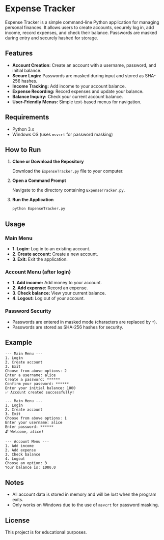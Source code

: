 # Expense Tracker

Expense Tracker is a simple command-line Python application for managing personal finances. It allows users to create accounts, securely log in, add income, record expenses, and check their balance. Passwords are masked during entry and securely hashed for storage.

## Features

- **Account Creation:** Create an account with a username, password, and initial balance.
- **Secure Login:** Passwords are masked during input and stored as SHA-256 hashes.
- **Income Tracking:** Add income to your account balance.
- **Expense Recording:** Record expenses and update your balance.
- **Balance Inquiry:** Check your current account balance.
- **User-Friendly Menus:** Simple text-based menus for navigation.

## Requirements

- Python 3.x
- Windows OS (uses `msvcrt` for password masking)

## How to Run

1. **Clone or Download the Repository**

   Download the `ExpenseTracker.py` file to your computer.

2. **Open a Command Prompt**

   Navigate to the directory containing `ExpenseTracker.py`.

3. **Run the Application**

   ```sh
   python ExpenseTracker.py
   ```

## Usage

### Main Menu

- **1. Login:** Log in to an existing account.
- **2. Create account:** Create a new account.
- **3. Exit:** Exit the application.

### Account Menu (after login)

- **1. Add income:** Add money to your account.
- **2. Add expense:** Record an expense.
- **3. Check balance:** View your current balance.
- **4. Logout:** Log out of your account.

### Password Security

- Passwords are entered in masked mode (characters are replaced by `*`).
- Passwords are stored as SHA-256 hashes for security.

## Example

```
--- Main Menu ---
1. Login
2. Create account
3. Exit
Choose from above options: 2
Enter a username: alice
Create a password: ******
Confirm your password: ******
Enter your initial balance: 1000
✅ Account created successfully!

--- Main Menu ---
1. Login
2. Create account
3. Exit
Choose from above options: 1
Enter your username: alice
Enter password: ******
🔓 Welcome, alice!

--- Account Menu ---
1. Add income
2. Add expense
3. Check balance
4. Logout
Choose an option: 3
Your balance is: 1000.0
```

## Notes

- All account data is stored in memory and will be lost when the program exits.
- Only works on Windows due to the use of `msvcrt` for password masking.

## License

This project is for educational purposes.
